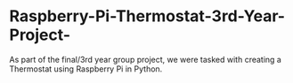 # Raspberry-Pi-Thermostat-3rd-Year-Project-
As part of the final/3rd year group project, we were tasked with creating a Thermostat using Raspberry Pi in Python.

